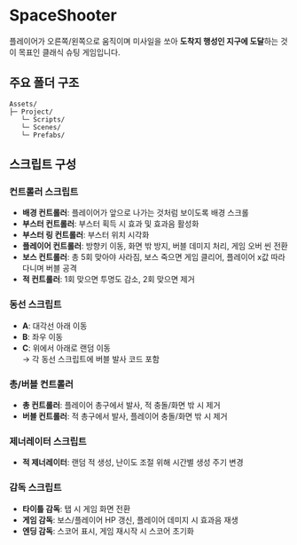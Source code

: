 # SpaceShooter

플레이어가 오른쪽/왼쪽으로 움직이며 미사일을 쏘아 **도착지 행성인 지구에 도달**하는 것이 목표인 클래식 슈팅 게임입니다.

## 주요 폴더 구조
```
Assets/
├─ Project/
   └─ Scripts/
   └─ Scenes/
   └─ Prefabs/
```

## 스크립트 구성

### 컨트롤러 스크립트
- **배경 컨트롤러**: 플레이어가 앞으로 나가는 것처럼 보이도록 배경 스크롤
- **부스터 컨트롤러**: 부스터 획득 시 효과 및 효과음 활성화
- **부스터 링 컨트롤러**: 부스터 위치 시각화
- **플레이어 컨트롤러**: 방향키 이동, 화면 밖 방지, 버블 데미지 처리, 게임 오버 씬 전환
- **보스 컨트롤러**: 총 5회 맞아야 사라짐, 보스 죽으면 게임 클리어, 플레이어 x값 따라다니며 버블 공격
- **적 컨트롤러**: 1회 맞으면 투명도 감소, 2회 맞으면 제거

### 동선 스크립트
- **A**: 대각선 아래 이동
- **B**: 좌우 이동
- **C**: 위에서 아래로 랜덤 이동  
  → 각 동선 스크립트에 버블 발사 코드 포함

### 총/버블 컨트롤러
- **총 컨트롤러**: 플레이어 총구에서 발사, 적 충돌/화면 밖 시 제거
- **버블 컨트롤러**: 적 총구에서 발사, 플레이어 충돌/화면 밖 시 제거

### 제너레이터 스크립트
- **적 제너레이터**: 랜덤 적 생성, 난이도 조절 위해 시간별 생성 주기 변경

### 감독 스크립트
- **타이틀 감독**: 탭 시 게임 화면 전환
- **게임 감독**: 보스/플레이어 HP 갱신, 플레이어 데미지 시 효과음 재생
- **엔딩 감독**: 스코어 표시, 게임 재시작 시 스코어 초기화
